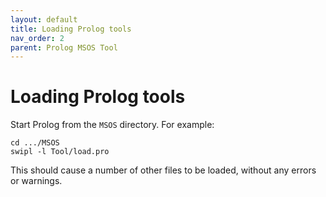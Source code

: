 ```yaml
---
layout: default
title: Loading Prolog tools
nav_order: 2
parent: Prolog MSOS Tool
---
```


# Loading Prolog tools

Start Prolog from the `MSOS` directory. For example:
```
cd .../MSOS
swipl -l Tool/load.pro
```
This should cause a number of other files to be loaded, without any
errors or warnings.

